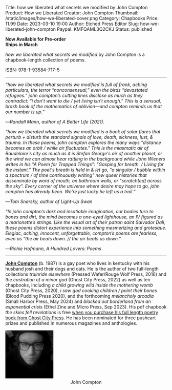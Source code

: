 Title: how we liberated what secrets we modified by John Compton
Product: How we Liberated
Creator: John Compton
Thumbnail: /static/images/how-we-liberated-cover.png
Category: Chapbooks
Price: 11.99
Date: 2023-03-10 19:00
Author: Etched Press Editor
Slug: how-we-liberated-john-compton
Paypal: KMFQAML3Q2CKJ
Status: published

**Now Available for Pre-order**<br/>
**Ships in March** <br/>

*how we liberated what secrets we modified* by John Compton is a chapbook-length collection of poems.

ISBN: 978-1-93584-717-5

---

*“how we liberated what secrets we modified is full of frank, aching particulars, the terror “nonconsensual,” even the birds “devastated refugees.” john compton’s cutting lines disclose as much as they contradict: “i don’t want to die / yet living isn’t enough.” This is a sensual, brash book of the mathematics of oblivion—and compton reminds us that our number is up.”*

—*Randall Mann, author of A Better Life (2021).*

*“how we liberated what secrets we modified is a book of solar flares that perturb + disturb the standard signals of love, death, sickness, lust, & trauma. In these poems, john compton explores the many ways "distance becomes an orbit / while air fluctuates." This is the miasmatic air of Baudelaire's city as much as it is Stefan George's air of another planet, or the wind we can almost hear rattling in the background while John Wieners writes in his "A Poem for Trapped Things": "Gasping for breath. / Living for the instant." The poet's breath is held in & let go, "a singular / bubble within a spectrum / of time continuously writing" new queer histories that disseminate by word of mouth, on bathroom walls, or "scratch[ed] across the sky". Every corner of the universe where desire may hope to go, john compton has already been. We're just lucky he left us a trail.”*

—*Tom Snarsky, author of Light-Up Swan*

*“In john compton’s dark and insatiable imagination, our bodies turn to bones and dirt, the mind becomes a one-eyed lighthouse, an IV figured as a marionette’s strings. Like the visual art of their patron saint Salvador Dali, these poems distort experience into something mesmerizing and grotesque. Elegiac, aching, innocent, unforgettable, compton’s poems are fearless, even as “the air beats down. // the air beats us down.”*

—*Richie Hofmann, A Hundred Lovers: Poems*

---

[**John Compton**](https://www.facebook.com/poetjohncompton) (b. 1987) is a gay poet who lives in kentucky with his husband josh and their dogs and cats. He is the author of two full-length collections *trainride elsewhere* (Pressed Wafer/Rouge Wolf Press, 2016) and *the castration of a minor god* (Ghost City Press, 2022) as well as ten chapbooks, including *a child growing wild inside the mothering womb* (Ghost City Press, 2020), *i saw god cooking children / paint their bones* (Blood Pudding Press 2020), and the forthcoming *melancholy arcadia* (Small Harbor Press, May 2024) and *blacked out borderland from an exponential crisis* (Ethel Zine and Micro Press, Sep 2023). His pdf chapbook *the skies fell revelations* is free [when you purchase his full length poetry book from Ghost City Press](https://ghostcitypress.com/books/the-castration-of-a-minor-god). He has been nominated for three pushcart prizes and published in numerous magazines and anthologies.

<img src="/static/images/john-compton.jpg" alt="john compton author photo" style="height:150px; width:auto;" />
<center>John Compton</center>
